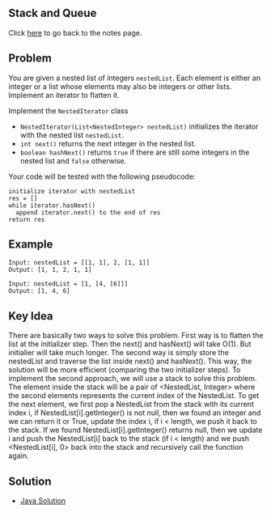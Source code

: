 ## Stack and Queue
Click [here](../notes.md) to go back to the notes page.

## Problem
You are given a nested list of integers ```nestedList```. Each element is either an integer or a list whose elements may also be integers or other lists. Implement an iterator to flatten it.

Implement the ```NestedIterator``` class
- ```NestedIterator(List<NestedInteger> nestedList)``` initializes the iterator with the nested list ```nestedList```.
- ```int next()``` returns the next integer in the nested list.
- ```boolean hashNext()``` returns ```true``` if there are still some integers in the nested list and ```false``` otherwise.

Your code will be tested with the following pseudocode:
```
initialize iterator with nestedList
res = []
while iterator.hasNext()
  append iterator.next() to the end of res
return res
```

## Example
```
Input: nestedList = [[1, 1], 2, [1, 1]]
Output: [1, 1, 2, 1, 1]

Input: nestedList = [1, [4, [6]]]
Output: [1, 4, 6]
```

## Key Idea
There are basically two ways to solve this problem. First way is to flatten the list at the initializer step. Then the next() and hasNext() will take O(1). But initialier will take much longer. The second way is simply store the nestedList and traverse the list inside next() and hasNext(). This way, the solution will be more efficient (comparing the two initializer steps). To implement the second approach, we will use a stack to solve this problem. The element inside the stack will be a pair of <NestedList, Integer> where the second elements represents the current index of the NestedList. To get the next element, we first pop a NestedList from the stack with its current index i, if NestedList[i].getInteger() is not null, then we found an integer and we can return it or True, update the index i, if i < length, we push it back to the stack. If we found NestedList[i].getInteger() returns null, then we update i and push the NestedList[i] back to the stack (if i < length) and we push <NestedList[i], 0> back into the stack and recursively call the function again.

## Solution
- [Java Solution](flatten_nested_list_iterator.java)